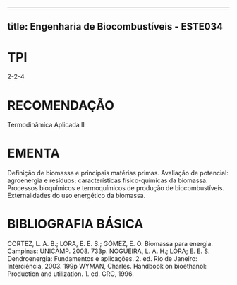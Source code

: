 
---
title: Engenharia de Biocombustíveis - ESTE034 
---

# TPI

2-2-4

# RECOMENDAÇÃO

Termodinâmica Aplicada II

# EMENTA

Definição de biomassa e principais matérias primas. Avaliação de potencial: agroenergia e resíduos; características físico-químicas da biomassa. Processos bioquímicos e termoquímicos de produção de biocombustíveis. Externalidades do uso energético da biomassa.

# BIBLIOGRAFIA BÁSICA

CORTEZ, L. A. B.; LORA, E. E. S.; GÓMEZ, E. O. Biomassa para energia. Campinas: UNICAMP. 2008. 733p.
NOGUEIRA, L. A. H.; LORA; E. E. S. Dendroenergia: Fundamentos e aplicações. 2. ed. Rio de Janeiro: Interciência, 2003. 199p
WYMAN, Charles. Handbook on bioethanol: Production and utilization. 1. ed. CRC, 1996.
        